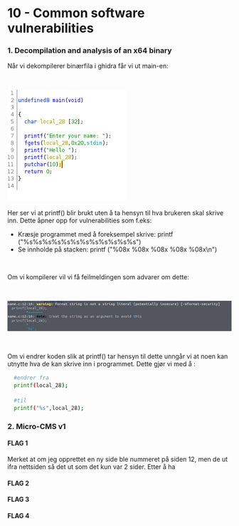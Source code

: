 # 10 - Common software vulnerabilities

### 1. Decompilation and analysis of an x64 binary

Når vi dekompilerer binærfila i ghidra får vi ut main-en:

</br>

!["main file"](ghidra_screenshot.png)

Her ser vi at printf() blir brukt uten å ta hensyn til hva brukeren skal skrive inn. Dette åpner opp for vulnerabilities som f.eks:
* Kræsje programmet med å foreksempel skrive: printf ("%s%s%s%s%s%s%s%s%s%s%s%s")
* Se innholde på stacken: printf ("%08x %08x %08x %08x %08x\n")

</br>

Om vi kompilerer vil vi få feilmeldingen som advarer om dette:

</br>

!["error"](error_message.png)

</br>

Om vi endrer koden slik at printf() tar hensyn til dette unngår vi at noen kan utnytte hva de kan skrive inn i programmet.
Dette gjør vi med å :

```bash
  #endrer fra
  printf(local_28);

  #til
  printf("%s",local_28);
```

### 2. Micro-CMS v1
#### FLAG 1
Merket at om jeg opprettet en ny side ble nummeret på siden 12, men de ut ifra nettsiden så det ut som det kun var 2 sider. Etter å ha 
#### FLAG 2
#### FLAG 3
#### FLAG 4



